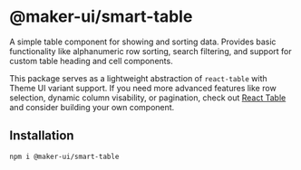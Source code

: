 # @maker-ui/smart-table

A simple table component for showing and sorting data. Provides basic functionality like alphanumeric row sorting, search filtering, and support for custom table heading and cell components.

This package serves as a lightweight abstraction of `react-table` with Theme UI variant support. If you need more advanced features like row selection, dynamic column visability, or pagination, check out [React Table](https://react-table.js.org/) and consider building your own component.

## Installation

```
npm i @maker-ui/smart-table
```
